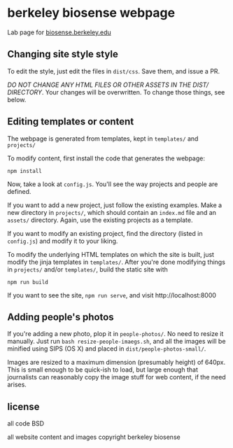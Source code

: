 # berkeley biosense webpage

Lab page for [biosense.berkeley.edu](http://biosense.berkeley.edu)

## Changing site style style

To edit the style, just edit the files in `dist/css`. Save them, and issue a PR.

*DO NOT CHANGE ANY HTML FILES OR OTHER ASSETS IN THE DIST/ DIRECTORY*. Your changes will be overwritten. To change those things, see below.

## Editing templates or content

The webpage is generated from templates, kept in `templates/` and `projects/`

To modify content, first install the code that generates the webpage:

```
npm install
```

Now, take a look at `config.js`. You'll see the way projects and people are defined. 

If you want to add a new project, just follow the existing examples. Make a new directory in `projects/`, which should contain an `index.md` file and an `assets/` directory. Again, use the existing projects as a template. 

If you want to modify an existing project, find the directory (listed in `config.js`) and modify it to your liking.

To modify the underlying HTML templates on which the site is built, just modify the jinja templates in `templates/`. After you're done modifying things in `projects/` and/or `templates/`, build the static site with

```
npm run build
```

If you want to see the site, `npm run serve`, and visit http://localhost:8000

## Adding people's photos

If you're adding a new photo, plop it in `people-photos/`. No need to resize it manually. Just run `bash resize-people-imaegs.sh`, and all the images will be minified using SIPS (OS X) and placed in `dist/people-photos-small/`.

Images are resized to a maximum dimension (presumably height) of 640px. This is small enough to be quick-ish to load, but large enough that journalists can reasonably copy the image stuff for web content, if the need arises.

## license

all code BSD

all website content and images copyright berkeley biosense

